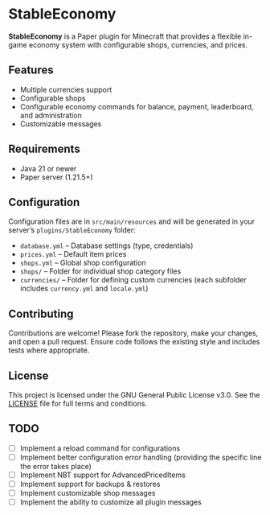 # StableEconomy

**StableEconomy** is a Paper plugin for Minecraft that provides a flexible in-game economy system with configurable shops, currencies, and prices.

## Features

- Multiple currencies support
- Configurable shops
- Configurable economy commands for balance, payment, leaderboard, and administration
- Customizable messages

## Requirements

- Java 21 or newer
- Paper server (1.21.5+) 

## Configuration

Configuration files are in `src/main/resources` and will be generated in your server’s `plugins/StableEconomy` folder:

- `database.yml` – Database settings (type, credentials)
- `prices.yml` – Default item prices
- `shops.yml` – Global shop configuration
- `shops/` – Folder for individual shop category files
- `currencies/` – Folder for defining custom currencies (each subfolder includes `currency.yml` and `locale.yml`)

## Contributing

Contributions are welcome! Please fork the repository, make your changes, and open a pull request. Ensure code follows the existing style and includes tests where appropriate.

## License

This project is licensed under the GNU General Public License v3.0.
See the [LICENSE](LICENSE) file for full terms and conditions.

## TODO

- [ ] Implement a reload command for configurations
- [ ] Implement better configuration error handling (providing the specific line the error takes place)
- [ ] Implement NBT support for AdvancedPricedItems
- [ ] Implement support for backups & restores
- [ ] Implement customizable shop messages
- [ ] Implement the ability to customize all plugin messages
